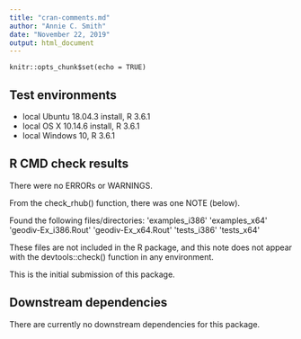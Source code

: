 ```yaml
---
title: "cran-comments.md"
author: "Annie C. Smith"
date: "November 22, 2019"
output: html_document
---
```


```{r setup, include=FALSE}
knitr::opts_chunk$set(echo = TRUE)
```
## Test environments
* local Ubuntu 18.04.3 install, R 3.6.1
* local OS X 10.14.6 install, R 3.6.1
* local Windows 10, R 3.6.1

## R CMD check results
There were no ERRORs or WARNINGS.

From the check_rhub() function, there was one NOTE (below).

Found the following files/directories:
    'examples_i386' 'examples_x64' 'geodiv-Ex_i386.Rout'
    'geodiv-Ex_x64.Rout' 'tests_i386' 'tests_x64'
    
These files are not included in the R package, and this note
does not appear with the devtools::check() function in any environment.

This is the initial submission of this package.

## Downstream dependencies
There are currently no downstream dependencies for this package.
